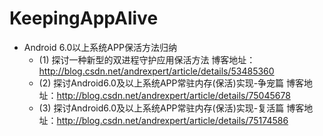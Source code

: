# KeepingAppAlive

- Android 6.0以上系统APP保活方法归纳
  - (1) 探讨一种新型的双进程守护应用保活方法
博客地址：http://blog.csdn.net/andrexpert/article/details/53485360
  - (2) 探讨Android6.0及以上系统APP常驻内存(保活)实现-争宠篇
博客地址：http://blog.csdn.net/andrexpert/article/details/75045678
  - (3) 探讨Android6.0及以上系统APP常驻内存(保活)实现-复活篇
博客地址：http://blog.csdn.net/andrexpert/article/details/75174586
